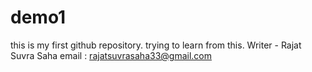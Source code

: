 # demo1
this is my first github repository. trying to learn from this.
Writer - Rajat Suvra Saha
email : rajatsuvrasaha33@gmail.com
